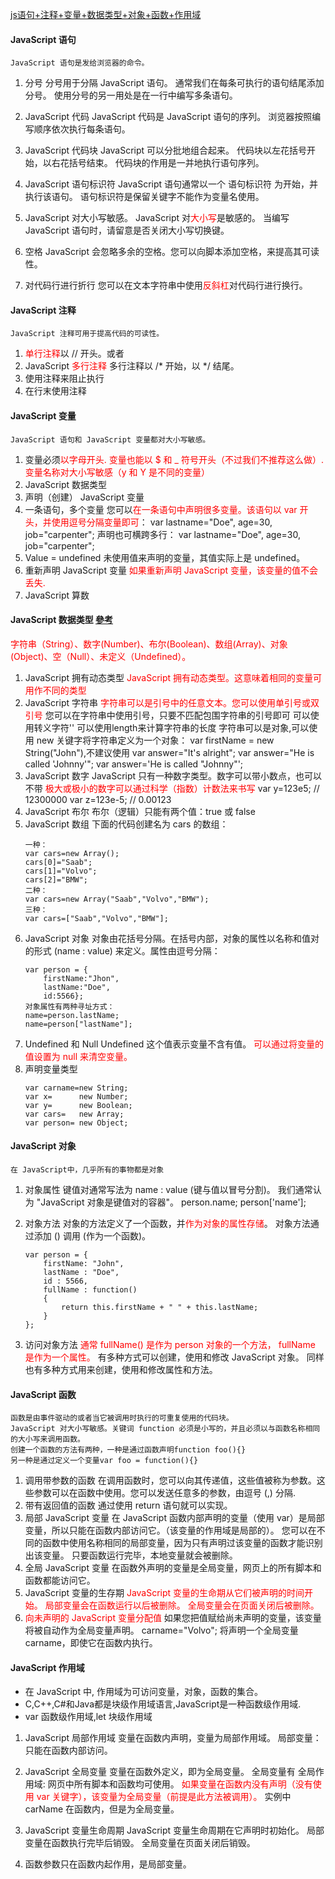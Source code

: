 

[js语句+注释+变量+数据类型+对象+函数+作用域](http://www.runoob.com/js/js-statements.html)

#### JavaScript 语句
    JavaScript 语句是发给浏览器的命令。

1. 分号 
分号用于分隔 JavaScript 语句。
通常我们在每条可执行的语句结尾添加分号。
使用分号的另一用处是在一行中编写多条语句。

2. JavaScript 代码
JavaScript 代码是 JavaScript 语句的序列。
浏览器按照编写顺序依次执行每条语句。

3. JavaScript 代码块
JavaScript 可以分批地组合起来。
代码块以左花括号开始，以右花括号结束。
代码块的作用是一并地执行语句序列。

4. JavaScript 语句标识符
JavaScript 语句通常以一个 语句标识符 为开始，并执行该语句。
语句标识符是保留关键字不能作为变量名使用。

5. JavaScript 对大小写敏感。
JavaScript 对<font color="red">大小写</font>是敏感的。
当编写 JavaScript 语句时，请留意是否关闭大小写切换键。

6. 空格
JavaScript 会忽略多余的空格。您可以向脚本添加空格，来提高其可读性。

7. 对代码行进行折行
您可以在文本字符串中使用<font color="red">反斜杠</font>对代码行进行换行。

#### JavaScript 注释
    JavaScript 注释可用于提高代码的可读性。

1. <font color="red">单行注释</font>以 // 开头。或者<!-- -->
2. JavaScript <font color="red">多行注释</font> 多行注释以 /* 开始，以 */ 结尾。
3. 使用注释来阻止执行
4. 在行末使用注释

#### JavaScript 变量
    JavaScript 语句和 JavaScript 变量都对大小写敏感。

1. 变量必须<font color='red'>以字母开头. 变量也能以 $ 和 _ 符号开头（不过我们不推荐这么做）. 变量名称对大小写敏感（y 和 Y 是不同的变量）</font>
2. JavaScript 数据类型
3. 声明（创建） JavaScript 变量
4. 一条语句，多个变量
    您可以<font color='red'>在一条语句中声明很多变量。该语句以 var 开头，并使用逗号分隔变量即可</font>：
    var lastname="Doe", age=30, job="carpenter";
    声明也可横跨多行：
    var lastname="Doe",
    age=30,
    job="carpenter";
5. Value = undefined
    未使用值来声明的变量，其值实际上是 undefined。
6. 重新声明 JavaScript 变量
    <font color="red">如果重新声明 JavaScript 变量，该变量的值不会丢失.</font>
7. JavaScript 算数

#### JavaScript 数据类型 [參考](http://www.cnblogs.com/dailc/p/5971244.html)

<font color='red'>字符串（String）、数字(Number)、布尔(Boolean)、数组(Array)、对象(Object)、空（Null）、未定义（Undefined）。</font>

1. JavaScript 拥有动态类型
    <font color='red'>JavaScript 拥有动态类型。这意味着相同的变量可用作不同的类型</font>
2. JavaScript 字符串
    <font color='red'>字符串可以是引号中的任意文本。您可以使用单引号或双引号</font>
    您可以在字符串中使用引号，只要不匹配包围字符串的引号即可
    可以使用转义字符'\'
    可以使用length来计算字符串的长度
    字符串可以是对象,可以使用 new 关键字将字符串定义为一个对象： var firstName = new String("John"),不建议使用
    var answer="It's alright";
    var answer="He is called 'Johnny'";
    var answer='He is called "Johnny"';
3. JavaScript 数字
    JavaScript 只有一种数字类型。数字可以带小数点，也可以不带
    <font color='red'>极大或极小的数字可以通过科学（指数）计数法来书写</font>
    var y=123e5;      // 12300000
    var z=123e-5;     // 0.00123
4. JavaScript 布尔
    布尔（逻辑）只能有两个值：true 或 false
5. JavaScript 数组
    下面的代码创建名为 cars 的数组：
    ```
    一种：
    var cars=new Array();
    cars[0]="Saab";
    cars[1]="Volvo";
    cars[2]="BMW";
    二种：
    var cars=new Array("Saab","Volvo","BMW");
    三种：
    var cars=["Saab","Volvo","BMW"];
    ```
6. JavaScript 对象
    对象由花括号分隔。在括号内部，对象的属性以名称和值对的形式 (name : value) 来定义。属性由逗号分隔：
    ```
    var person = {
        firstName:"Jhon",
        lastName:"Doe",
        id:5566};
    对象属性有两种寻址方式：
    name=person.lastName;
    name=person["lastName"];
    ```
7. Undefined 和 Null
    Undefined 这个值表示变量不含有值。
    <font color='red'>可以通过将变量的值设置为 null 来清空变量。</font>
8. 声明变量类型
    ```
    var carname=new String;
    var x=      new Number;
    var y=      new Boolean;
    var cars=   new Array;
    var person= new Object;
    ```

#### JavaScript 对象
    在 JavaScript中，几乎所有的事物都是对象

1. 对象属性
    键值对通常写法为 name : value (键与值以冒号分割)。
    我们通常认为 "JavaScript 对象是键值对的容器"。
    person.name;
    person['name'];

2. 对象方法
    对象的方法定义了一个函数，并<font color="red">作为对象的属性存储</font>。
    对象方法通过添加 () 调用 (作为一个函数)。
    ```
    var person = {
        firstName: "John",
        lastName : "Doe",
        id : 5566,
        fullName : function() 
        {
            return this.firstName + " " + this.lastName;
        }
    };
    ```
3. 访问对象方法
    <font color="red">通常 fullName() 是作为 person 对象的一个方法， fullName 是作为一个属性。</font>
    有多种方式可以创建，使用和修改 JavaScript 对象。
    同样也有多种方式用来创建，使用和修改属性和方法。

#### JavaScript 函数
    函数是由事件驱动的或者当它被调用时执行的可重复使用的代码块。
    JavaScript 对大小写敏感。关键词 function 必须是小写的，并且必须以与函数名称相同的大小写来调用函数。
    创建一个函数的方法有两种，一种是通过函数声明function foo(){}
    另一种是通过定义一个变量var foo = function(){}

1. 调用带参数的函数
    在调用函数时，您可以向其传递值，这些值被称为参数。这些参数可以在函数中使用。您可以发送任意多的参数，由逗号 (,) 分隔.
2. 带有返回值的函数
    通过使用 return 语句就可以实现。
3. 局部 JavaScript 变量
    在 JavaScript 函数内部声明的变量（使用 var）是局部变量，所以只能在函数内部访问它。（该变量的作用域是局部的）。
    您可以在不同的函数中使用名称相同的局部变量，因为只有声明过该变量的函数才能识别出该变量。
    只要函数运行完毕，本地变量就会被删除。
4. 全局 JavaScript 变量
    在函数外声明的变量是全局变量，网页上的所有脚本和函数都能访问它。
5. JavaScript 变量的生存期
    <font color='red'>
    JavaScript 变量的生命期从它们被声明的时间开始。
    局部变量会在函数运行以后被删除。
    全局变量会在页面关闭后被删除。
    </font>
6. <font color="red">向未声明的 JavaScript 变量分配值</font>
    如果您把值赋给尚未声明的变量，该变量将被自动作为全局变量声明。
    carname="Volvo";
    将声明一个全局变量 carname，即使它在函数内执行。

#### JavaScript 作用域

- 在 JavaScript 中, 作用域为可访问变量，对象，函数的集合。
- C,C++,C#和Java都是块级作用域语言,JavaScript是一种函数级作用域.
- var 函数级作用域,let 块级作用域

1. JavaScript 局部作用域
    变量在函数内声明，变量为局部作用域。
    局部变量：只能在函数内部访问。
2. JavaScript 全局变量
    变量在函数外定义，即为全局变量。
    全局变量有 全局作用域: 网页中所有脚本和函数均可使用。 
    <font color='red'>如果变量在函数内没有声明（没有使用 var 关键字），该变量为全局变量（前提是此方法被调用）。</font>
    实例中 carName 在函数内，但是为全局变量。

3. JavaScript 变量生命周期
    JavaScript 变量生命周期在它声明时初始化。
    局部变量在函数执行完毕后销毁。
    全局变量在页面关闭后销毁。

4. 函数参数只在函数内起作用，是局部变量。


